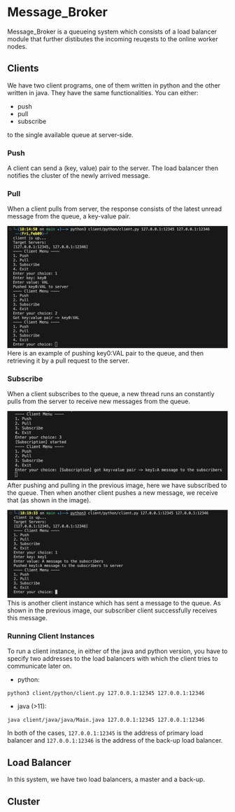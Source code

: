 # Message_Broker
Message_Broker is a queueing system which consists of a load balancer module that further distibutes
the incoming reuqests to the online worker nodes.

## Clients
We have two client programs, one of them written in python and the other written in java. They have the same functionalities. You can either:
 - push 
 - pull
 - subscribe

to the single available queue at server-side. 
### Push
A client can send a (key, value) pair to the server. The load balancer then notifies the cluster of the newly arrived message.
### Pull
When a client pulls from server, the response consists of the latest unread message from the queue, a key-value pair. 

<img src="resources/push-pull.png"> Here  is an example of pushing key0:VAL pair to the queue, and then retrieving it by a pull request to the server.</img>


### Subscribe
When a client subscribes to the queue, a new thread runs an constantly pulls from the server to receive new messages from the queue.

<img src="resources/subscriber.png"> After pushing and pulling in the previous image, here we have subscribed to the queue. Then when another client pushes a new message, we receive that (as shown in the image).</img>

<img src="resources/push-for-subscribe.png"> This is another client instance which has sent a message to the queue. As shown in the previous image, our subscriber client successfully receives this message.</img>

### Running Client Instances
To run a client instance, in either of the java and python version, you have to specify two addresses to the load balancers with which the client tries to communicate later on.
- python:
```shell
python3 client/python/client.py 127.0.0.1:12345 127.0.0.1:12346 
```
- java (>11):
```shell
java client/java/java/Main.java 127.0.0.1:12345 127.0.0.1:12346
```
In both of the cases, `127.0.0.1:12345` is the address of primary load balancer and `127.0.0.1:12346` is the address of the back-up load balancer.

## Load Balancer
In this system, we have two load balancers, a master and a back-up. 

## Cluster

